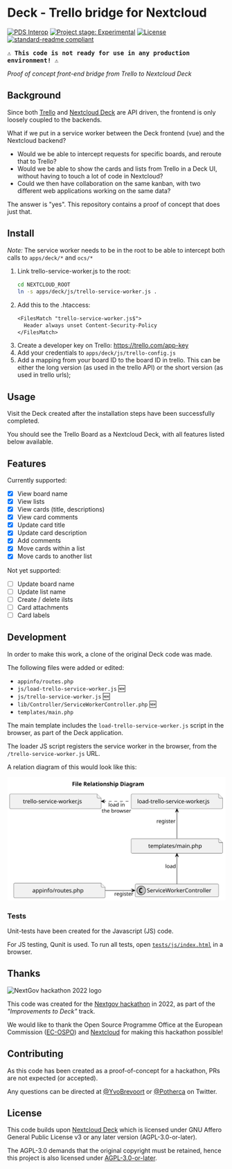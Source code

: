 # Deck - Trello bridge for Nextcloud

[![PDS Interop][muze-shield]][muze-site]
[![Project stage: Experimental][project-stage-badge: Experimental]][project-stage-page]
[![License][license-shield]][license-link]
[![standard-readme compliant][standard-readme-shield]][standard-readme-link]

<kbd>**⚠ This code is not ready for use in any production environment! ⚠**</kbd>

_Proof of concept front-end bridge from Trello to Nextcloud Deck_

## Background

Since both [Trello](https://trello.com) and [Nextcloud Deck](https://apps.nextcloud.com/apps/deck) are API driven, the frontend is only loosely coupled to the backends.

What if we put in a service worker between the Deck frontend (vue) and the Nextcloud backend? 

- Would we be able to intercept requests for specific boards, and reroute that to Trello?
- Would we be able to show the cards and lists from Trello in a Deck UI, without having to touch a lot of code in Nextcloud?
- Could we then have collaboration on the same kanban, with two different web applications working on the same data?

The answer is "yes". This repository contains a proof of concept that does just that.

## Install

*Note:* The service worker needs to be in the root to be able to intercept both calls to `apps/deck/*` and `ocs/*`

1. Link trello-service-worker.js to the root:
    ```sh
    cd NEXTCLOUD_ROOT
    ln -s apps/deck/js/trello-service-worker.js .
    ```
2. Add this to the .htaccess:
    ```apacheconf
    <FilesMatch "trello-service-worker.js$">
      Header always unset Content-Security-Policy
    </FilesMatch>
    ```
3. Create a developer key on Trello: https://trello.com/app-key
4. Add your credentials to `apps/deck/js/trello-config.js`
5. Add a mapping from your board ID to the board ID in trello. This can be either the long version (as used in the trello API) or the short version (as used in trello urls);

## Usage

Visit the Deck created after the installation steps have been successfully completed.

You should see the Trello Board as a Nextcloud Deck, with all features listed below available.

## Features

Currently supported:

- [x] View board name
- [x] View lists
- [x] View cards (title, descriptions)
- [x] View card comments
- [x] Update card title
- [x] Update card description
- [x] Add comments
- [x] Move cards within a list
- [x] Move cards to another list

Not yet supported:

- [ ] Update board name
- [ ] Update list name
- [ ] Create / delete ilsts
- [ ] Card attachments
- [ ] Card labels

## Development

In order to make this work, a clone of the original Deck code was made.

The following files were added or edited:

- `appinfo/routes.php`
- `js/load-trello-service-worker.js` 🆕
- `js/trello-service-worker.js` 🆕
- `lib/Controller/ServiceWorkerController.php` 🆕
- `templates/main.php`

The main template includes the `load-trello-service-worker.js` script in the browser, as part of the Deck application.

The loader JS script registers the service worker in the browser, from the `/trello-service-worker.js` URL.

A relation diagram of this would look like this:

![File relationship diagram](docs/file-relationship-diagram.svg)

### Tests

Unit-tests have been created for the Javascript (JS) code.

For JS testing, Qunit is used. To run all tests, open [`tests/js/index.html`](./tests/js/index.html) in a browser.

## Thanks

![NextGov hackathon 2022 logo](https://eventornado-files.ams3.cdn.digitaloceanspaces.com/events/182/6gOrCCJs4Goq9Qcscnw4dCtifEsdLxRcedU19mQn_large.jpeg)

This code was created for the [Nextgov hackathon](https://nextgov-hackathon.eu/) in 2022, as part of the _"Improvements to Deck"_ track.

We would like to thank the Open Source Programme Office at the European Commission ([EC-OSPO](https://joinup.ec.europa.eu/collection/ec-ospo)) and [Nextcloud](https://nextcloud.com/) for making this hackathon possible!

## Contributing

As this code has been created as a proof-of-concept for a hackathon, PRs are not expected (or accepted).

Any questions can be directed at [@YvoBrevoort](https://twitter.com/YvoBrevoort) or [@Potherca](https://twitter.com/Potherca) on Twitter.

## License

This code builds upon [Nextcloud Deck](https://github.com/nextcloud/deck) which is licensed under GNU Affero General Public License v3 or any later version (AGPL-3.0-or-later).

The AGPL-3.0 demands that the original copyright must be retained, hence this project is also licensed under [AGPL-3.0-or-later][license-link].

[license-link]: ./LICENSE
[license-shield]: https://img.shields.io/github/license/muze-nl/nextcloud-deck-trello-bridge.svg
[muze-shield]: https://img.shields.io/badge/%7BU%7D-Muze-BF1E2E.svg?labelColor=BF1E2E
[muze-site]: https://www.muze.nl/
[project-stage-badge: Experimental]: https://img.shields.io/badge/Project%20Stage-Experimental-yellow.svg
[project-stage-page]: https://blog.pother.ca/project-stages/
[standard-readme-link]: https://github.com/RichardLitt/standard-readme
[standard-readme-shield]: https://img.shields.io/badge/-Standard%20Readme-brightgreen.svg
